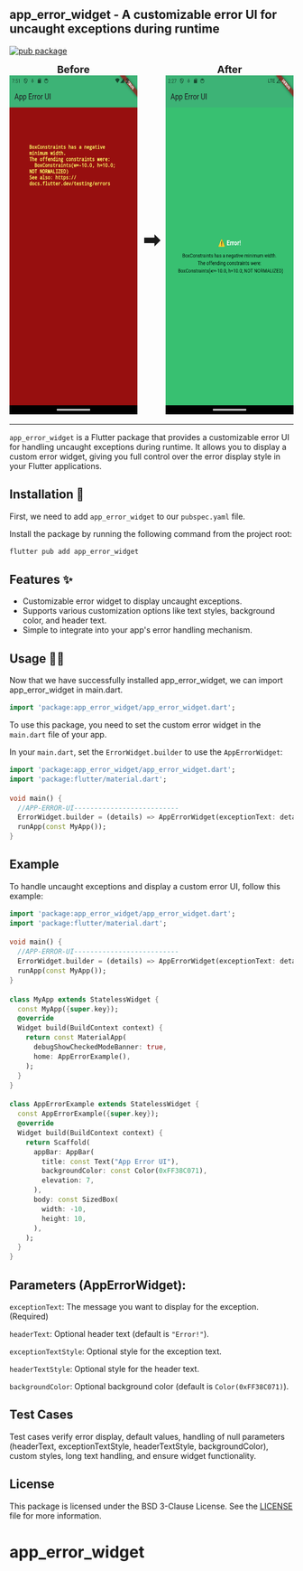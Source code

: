 ## app_error_widget - A customizable error UI for uncaught exceptions during runtime

[![pub package](https://img.shields.io/pub/v/app_error_widget.svg)](https://pub.dev/packages/app_error_widget)

<div style="display: flex; flex-direction: column; align-items: center; gap: 20px;">
    <div style="display: flex; align-items: center; gap: 10px;">
        <div style="text-align: center;">
            <p style="margin: 0; font-size: 18px; font-weight: bold;">Before</p>
            <img src="https://raw.githubusercontent.com/Dipak677/app_error_widget/refs/heads/main/app_error_example_old.png?raw=true" height="600px">
        </div>
        <span style="font-size: 36px; font-weight: bold; align-self: center;">➡</span>
        <div style="text-align: center;">
            <p style="margin: 0; font-size: 18px; font-weight: bold;">After</p>
            <img src="https://raw.githubusercontent.com/Dipak677/app_error_widget/refs/heads/main/app_error_example.png?raw=true" height="600px">
        </div>
    </div>
</div>

---

```app_error_widget``` is a Flutter package that provides a customizable error UI for handling uncaught exceptions during runtime. It allows you to display a custom error widget, giving you full control over the error display style in your Flutter applications.

## Installation 🚀

First, we need to add ```app_error_widget``` to our ```pubspec.yaml``` file.

Install the package by running the following command from the project root:

```bash
flutter pub add app_error_widget
```

## Features ✨

- Customizable error widget to display uncaught exceptions.
- Supports various customization options like text styles, background color, and header text.
- Simple to integrate into your app's error handling mechanism.


## Usage 🧑‍💻

Now that we have successfully installed app_error_widget, we can import app_error_widget in main.dart.

```dart
import 'package:app_error_widget/app_error_widget.dart';
```
To use this package, you need to set the custom error widget in the ```main.dart``` file of your app.

In your ```main.dart```, set the ```ErrorWidget.builder``` to use the ```AppErrorWidget```:

```dart
import 'package:app_error_widget/app_error_widget.dart';
import 'package:flutter/material.dart';

void main() {
  //APP-ERROR-UI--------------------------
  ErrorWidget.builder = (details) => AppErrorWidget(exceptionText: details.exception.toString());
  runApp(const MyApp());
}
```



## Example

To handle uncaught exceptions and display a custom error UI, follow this example:

```dart
import 'package:app_error_widget/app_error_widget.dart';
import 'package:flutter/material.dart';

void main() {
  //APP-ERROR-UI--------------------------
  ErrorWidget.builder = (details) => AppErrorWidget(exceptionText: details.exception.toString());
  runApp(const MyApp());
}

class MyApp extends StatelessWidget {
  const MyApp({super.key});
  @override
  Widget build(BuildContext context) {
    return const MaterialApp(
      debugShowCheckedModeBanner: true,
      home: AppErrorExample(),
    );
  }
}

class AppErrorExample extends StatelessWidget {
  const AppErrorExample({super.key});
  @override
  Widget build(BuildContext context) {
    return Scaffold(
      appBar: AppBar(
        title: const Text("App Error UI"),
        backgroundColor: const Color(0xFF38C071),
        elevation: 7,
      ),
      body: const SizedBox(
        width: -10,
        height: 10,
      ),
    );
  }
}

```
## Parameters (AppErrorWidget):

```exceptionText```: The message you want to display for the exception. (Required)

```headerText```: Optional header text (default is ```"Error!"```).

```exceptionTextStyle```: Optional style for the exception text.

```headerTextStyle```: Optional style for the header text.

```backgroundColor```: Optional background color (default is ```Color(0xFF38C071)```).


## Test Cases

Test cases verify error display, default values, handling of null parameters (headerText, exceptionTextStyle, headerTextStyle, backgroundColor), custom styles, long text handling, and ensure widget functionality.

## License

This package is licensed under the BSD 3-Clause License. See the [LICENSE](https://opensource.org/license/bsd-3-clause) file for more information.

# app_error_widget
